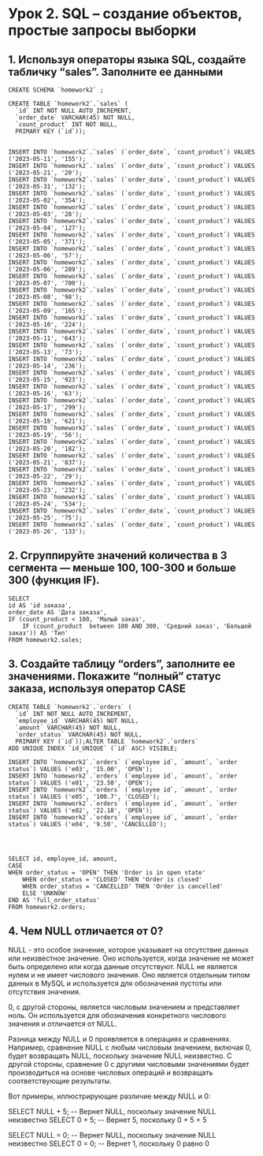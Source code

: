 # Урок 2. SQL – создание объектов, простые запросы выборки

## 1. Используя операторы языка SQL, создайте табличку “sales”. Заполните ее данными

    CREATE SCHEMA `homework2` ;
    
    CREATE TABLE `homework2`.`sales` (
      `id` INT NOT NULL AUTO_INCREMENT,
      `order_date` VARCHAR(45) NOT NULL,
      `count_product` INT NOT NULL,
      PRIMARY KEY (`id`));
    
    
    INSERT INTO `homework2`.`sales` (`order_date`, `count_product`) VALUES ('2023-05-11', '155');
    INSERT INTO `homework2`.`sales` (`order_date`, `count_product`) VALUES ('2023-05-21', '20');
    INSERT INTO `homework2`.`sales` (`order_date`, `count_product`) VALUES ('2023-05-31', '132');
    INSERT INTO `homework2`.`sales` (`order_date`, `count_product`) VALUES ('2023-05-02', '354');
    INSERT INTO `homework2`.`sales` (`order_date`, `count_product`) VALUES ('2023-05-03', '28');
    INSERT INTO `homework2`.`sales` (`order_date`, `count_product`) VALUES ('2023-05-04', '127');
    INSERT INTO `homework2`.`sales` (`order_date`, `count_product`) VALUES ('2023-05-05', '371');
    INSERT INTO `homework2`.`sales` (`order_date`, `count_product`) VALUES ('2023-05-06', '57');
    INSERT INTO `homework2`.`sales` (`order_date`, `count_product`) VALUES ('2023-05-06', '289');
    INSERT INTO `homework2`.`sales` (`order_date`, `count_product`) VALUES ('2023-05-07', '700');
    INSERT INTO `homework2`.`sales` (`order_date`, `count_product`) VALUES ('2023-05-08', '98');
    INSERT INTO `homework2`.`sales` (`order_date`, `count_product`) VALUES ('2023-05-09', '165');
    INSERT INTO `homework2`.`sales` (`order_date`, `count_product`) VALUES ('2023-05-10', '224');
    INSERT INTO `homework2`.`sales` (`order_date`, `count_product`) VALUES ('2023-05-11', '643');
    INSERT INTO `homework2`.`sales` (`order_date`, `count_product`) VALUES ('2023-05-13', '73');
    INSERT INTO `homework2`.`sales` (`order_date`, `count_product`) VALUES ('2023-05-14', '236');
    INSERT INTO `homework2`.`sales` (`order_date`, `count_product`) VALUES ('2023-05-15', '923');
    INSERT INTO `homework2`.`sales` (`order_date`, `count_product`) VALUES ('2023-05-16', '63');
    INSERT INTO `homework2`.`sales` (`order_date`, `count_product`) VALUES ('2023-05-17', '299');
    INSERT INTO `homework2`.`sales` (`order_date`, `count_product`) VALUES ('2023-05-18', '621');
    INSERT INTO `homework2`.`sales` (`order_date`, `count_product`) VALUES ('2023-05-19', '56');
    INSERT INTO `homework2`.`sales` (`order_date`, `count_product`) VALUES ('2023-05-20', '182');
    INSERT INTO `homework2`.`sales` (`order_date`, `count_product`) VALUES ('2023-05-21', '837');
    INSERT INTO `homework2`.`sales` (`order_date`, `count_product`) VALUES ('2023-05-22', '29');
    INSERT INTO `homework2`.`sales` (`order_date`, `count_product`) VALUES ('2023-05-23', '232');
    INSERT INTO `homework2`.`sales` (`order_date`, `count_product`) VALUES ('2023-05-24', '534');
    INSERT INTO `homework2`.`sales` (`order_date`, `count_product`) VALUES ('2023-05-25', '75');
    INSERT INTO `homework2`.`sales` (`order_date`, `count_product`) VALUES ('2023-05-26', '133');

## 2. Сгруппируйте значений количества в 3 сегмента — меньше 100, 100-300 и больше 300 (функция IF).

    SELECT 
    id AS 'id заказа',
    order_date AS 'Дата заказа',
    IF (count_product < 100, 'Малый заказ', 	
    	IF (count_product  between 100 AND 300, 'Средний заказ', 'Большой заказ')) AS 'Тип'
    FROM homework2.sales;

## 3. Создайте таблицу “orders”, заполните ее значениями. Покажите “полный” статус заказа, используя оператор CASE

    CREATE TABLE `homework2`.`orders` (
      `id` INT NOT NULL AUTO_INCREMENT,
      `employee_id` VARCHAR(45) NOT NULL,
      `amount` VARCHAR(45) NOT NULL,
      `order_status` VARCHAR(45) NOT NULL,
      PRIMARY KEY (`id`));ALTER TABLE `homework2`.`orders` 
    ADD UNIQUE INDEX `id_UNIQUE` (`id` ASC) VISIBLE;
    
    INSERT INTO `homework2`.`orders` (`employee id`, `amount`, `order status`) VALUES ('e03', '15.00', 'OPEN');
    INSERT INTO `homework2`.`orders` (`employee id`, `amount`, `order status`) VALUES ('e01', '23.50', 'OPEN');
    INSERT INTO `homework2`.`orders` (`employee id`, `amount`, `order status`) VALUES ('e05', '100.7', 'CLOSED');
    INSERT INTO `homework2`.`orders` (`employee id`, `amount`, `order status`) VALUES ('e02', '22.18', 'OPEN');
    INSERT INTO `homework2`.`orders` (`employee id`, `amount`, `order status`) VALUES ('e04', '9.50', 'CANCELLED');
    
    
    
    
    SELECT id, employee_id, amount,
    CASE
    WHEN order_status = 'OPEN' THEN 'Order is in open state'
        WHEN order_status = 'CLOSED' THEN 'Order is closed'
        WHEN order_status = 'CANCELLED' THEN 'Order is cancelled'
        ELSE 'UNKNOW'
    END AS 'full_order_status'
    FROM homework2.orders;

## 4. Чем NULL отличается от 0?

NULL - это особое значение, которое указывает на отсутствие данных или неизвестное значение. Оно используется, когда значение не может быть определено или когда данные отсутствуют. NULL не является нулем и не имеет числового значения. Оно является отдельным типом данных в MySQL и используется для обозначения пустоты или отсутствия значения.

0, с другой стороны, является числовым значением и представляет ноль. Он используется для обозначения конкретного числового значения и отличается от NULL.

Разница между NULL и 0 проявляется в операциях и сравнениях. Например, сравнение NULL с любым числовым значением, включая 0, будет возвращать NULL, поскольку значение NULL неизвестно. С другой стороны, сравнение 0 с другими числовыми значениями будет производиться на основе числовых операций и возвращать соответствующие результаты.

Вот примеры, иллюстрирующие различие между NULL и 0:

SELECT NULL + 5; -- Вернет NULL, поскольку значение NULL неизвестно
SELECT 0 + 5; -- Вернет 5, поскольку 0 + 5 = 5

SELECT NULL = 0; -- Вернет NULL, поскольку значение NULL неизвестно
SELECT 0 = 0; -- Вернет 1, поскольку 0 равно 0
